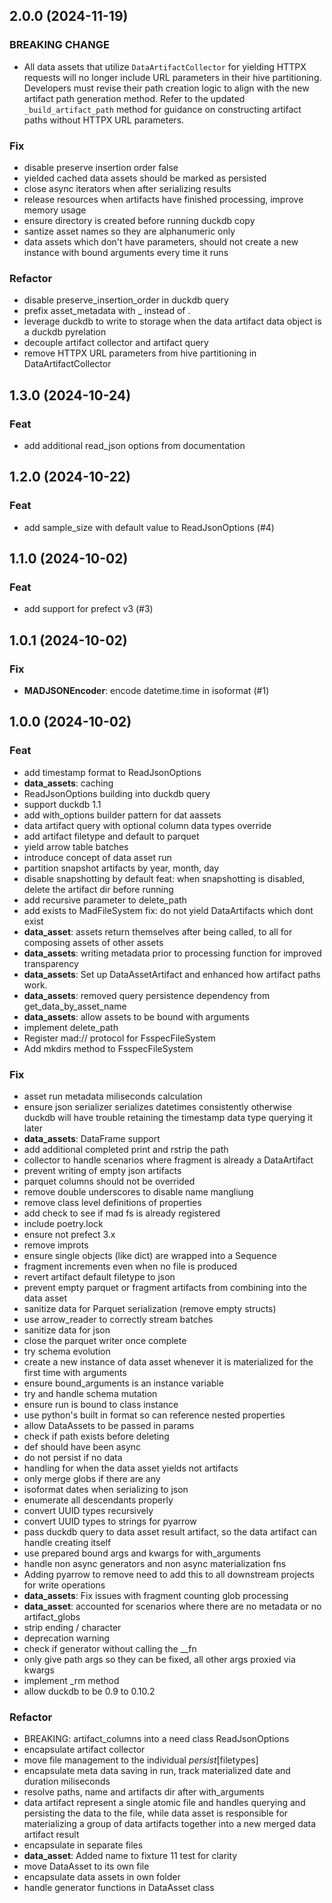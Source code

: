 ## 2.0.0 (2024-11-19)

### BREAKING CHANGE

- All data assets that utilize `DataArtifactCollector` for yielding HTTPX requests will no longer include URL parameters in their hive partitioning. Developers must revise their path creation logic to align with the new artifact path generation method. Refer to the updated `_build_artifact_path` method for guidance on constructing artifact paths without HTTPX URL parameters.

### Fix

- disable preserve insertion order false
- yielded cached data assets should be marked as persisted
- close async iterators when after serializing results
- release resources when artifacts have finished processing, improve memory usage
- ensure directory is created before running duckdb copy
- santize asset names so they are alphanumeric only
- data assets which don't have parameters, should not create a new instance with bound arguments every time it runs

### Refactor

- disable preserve_insertion_order in duckdb query
- prefix asset_metadata with _ instead of .
- leverage duckdb to write to storage when the data artifact data object is a duckdb pyrelation
- decouple artifact collector and artifact query
- remove HTTPX URL parameters from hive partitioning in DataArtifactCollector

## 1.3.0 (2024-10-24)

### Feat

- add additional read_json options from documentation

## 1.2.0 (2024-10-22)

### Feat

- add sample_size with default value to ReadJsonOptions (#4)

## 1.1.0 (2024-10-02)

### Feat

- add support for prefect v3 (#3)

## 1.0.1 (2024-10-02)

### Fix

- **MADJSONEncoder**: encode datetime.time in isoformat (#1)

## 1.0.0 (2024-10-02)

### Feat

- add timestamp format to ReadJsonOptions
- **data_assets**: caching
- ReadJsonOptions building into duckdb query
- support duckdb 1.1
- add with_options builder pattern for dat aassets
- data artifact query with optional column data types override
- add artifact filetype and default to parquet
- yield arrow table batches
- introduce concept of data asset run
- partition snapshot artifacts by year, month, day
- disable snapshotting by default feat: when snapshotting is disabled, delete the artifact dir before running
- add recursive parameter to delete_path
- add exists to MadFileSystem fix: do not yield DataArtifacts which dont exist
- **data_asset**: assets return themselves after being called, to all for composing assets of other assets
- **data_assets**: writing metadata prior to processing function for improved transparency
- **data_assets**: Set up DataAssetArtifact and enhanced how artifact paths work.
- **data_assets**: removed query persistence dependency from get_data_by_asset_name
- **data_assets**: allow assets to be bound with arguments
- implement delete_path
- Register mad:// protocol for FsspecFileSystem
- Add mkdirs method to FsspecFileSystem

### Fix

- asset run metadata miliseconds calculation
- ensure json serializer serializes datetimes consistently otherwise duckdb will have trouble retaining the timestamp data type querying it later
- **data_assets**: DataFrame support
- add additional completed print and rstrip the path
- collector to handle scenarios where fragment is already a DataArtifact
- prevent writing of empty json artifacts
- parquet columns should not be overrided
- remove double underscores to disable name mangliung
- remove class level definitions of properties
- add check to see if mad fs is already registered
- include poetry.lock
- ensure not prefect 3.x
- remove improts
- ensure single objects (like dict) are wrapped into a Sequence
- fragment increments even when no file is produced
- revert artifact default filetype to json
- prevent empty parquet or fragment artifacts from combining into the data asset
- sanitize data for Parquet serialization (remove empty structs)
- use arrow_reader to correctly stream batches
- sanitize data for json
- close the parquet writer once complete
- try schema evolution
- create a new instance of data asset whenever it is materialized for the first time with arguments
- ensure bound_arguments is an instance variable
- try and handle schema mutation
- ensure run is bound to class instance
- use python's built in format so can reference nested properties
- allow DataAssets to be passed in params
- check if path exists before deleting
- def should have been async
- do not persist if no data
- handling for when the data asset yields not artifacts
- only merge globs if there are any
- isoformat dates when serializing to json
- enumerate all descendants properly
- convert UUID types recursively
- convert UUID types to strings for pyarrow
- pass duckdb query to data asset result artifact, so the data artifact can handle creating itself
- use prepared bound args and kwargs for with_arguments
- handle non async generators and non async materialization fns
- Adding pyarrow to remove need to add this to all downstream projects for write operations
- **data_assets**: Fix issues with fragment counting glob processing
- **data_asset**: accounted for scenarios where there are no metadata or no artifact_globs
- strip ending / character
- deprecation warning
- check if generator without calling the __fn
- only give path args so they can be fixed, all other args proxied via kwargs
- implement _rm method
- allow duckdb to be 0.9 to 0.10.2

### Refactor

- BREAKING: artifact_columns into a need class ReadJsonOptions
- encapsulate artifact collector
- move file management to the individual _persist_[filetypes]
- encapsulate meta data saving in run, track materialized date and duration miliseconds
- resolve paths, name and artifacts dir after with_arguments
- data artifact represent a single atomic file and handles querying and persisting the data to the file, while data asset is responsible for materializing a group of data artifacts together into a new merged data artifact result
- encapsulate in separate files
- **data_asset**: Added name to fixture 11 test for clarity
- move DataAsset to its own file
- encapsulate data assets in own folder
- handle generator functions in DataAsset class
